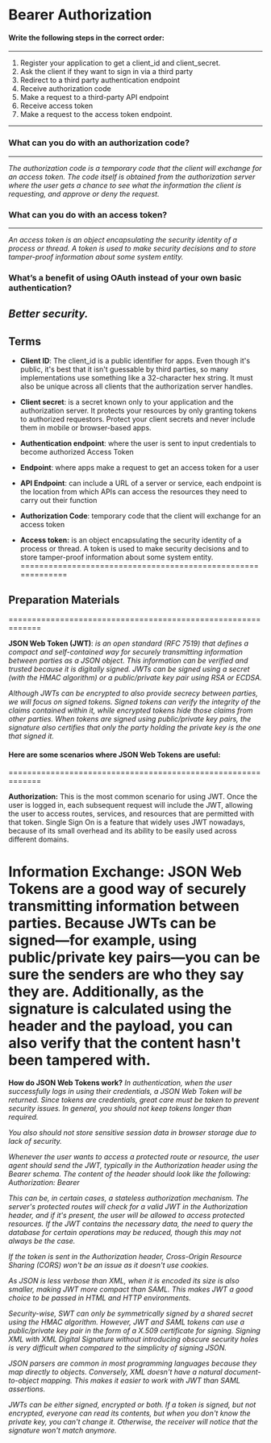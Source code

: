 # Bearer Authorization


#### Write the following steps in the correct order:
--------------------------------------------------------
1. Register your application to get a client_id and client_secret.
2.  Ask the client if they want to sign in via a third party
3. Redirect to a third party authentication endpoint
4. Receive authorization code
5. Make a request to a third-party API endpoint
6. Receive access token
7. Make a request to the access token endpoint.
------------------------------------------------------------

### What can you do with an authorization code?
--------------------------------------------------------------
*The authorization code is a temporary code that the client will exchange for an access token. The code itself is obtained from the authorization server where the user gets a chance to see what the information the client is requesting, and approve or deny the request.*

### What can you do with an access token?
-------------------------------------------------------------------
*An access token is an object encapsulating the security identity of a process or thread. A token is used to make security decisions and to store tamper-proof information about some system entity.*

### What’s a benefit of using OAuth instead of your own basic authentication?

*Better security.*
------------------------------------------------------------
## Terms
* **Client ID**: The client_id is a public identifier for apps. Even though it's public, it's best that it isn't guessable by third parties, so many implementations use something like a 32-character hex string. It must also be unique across all clients that the authorization server handles.

* **Client secret**: is a secret known only to your application and the authorization server. It protects your resources by only granting tokens to authorized requestors. Protect your client secrets and never include them in mobile or browser-based apps.

* **Authentication endpoint**: where the user is sent to input credentials to become authorized Access Token 

* **Endpoint**: where apps make a request to get an access token for a user

* **API Endpoint**: can include a URL of a server or service, each endpoint is the location from which APIs can access the resources they need to carry out their function

* **Authorization Code**: temporary code that the client will exchange for an access token

*  **Access token:** is an object encapsulating the security identity of a process or thread. A token is used to make security decisions and to store tamper-proof information about some system entity.
=============================================================



## Preparation Materials
=============================================================

**JSON Web Token (JWT)**:
*is an open standard (RFC 7519) that defines a compact and self-contained way for securely transmitting information between parties as a JSON object. This information can be verified and trusted because it is digitally signed. JWTs can be signed using a secret (with the HMAC algorithm) or a public/private key pair using RSA or ECDSA.*

*Although JWTs can be encrypted to also provide secrecy between parties, we will focus on signed tokens. Signed tokens can verify the integrity of the claims contained within it, while encrypted tokens hide those claims from other parties. When tokens are signed using public/private key pairs, the signature also certifies that only the party holding the private key is the one that signed it.*

#### Here are some scenarios where JSON Web Tokens are useful:
=============================================================

**Authorization:** This is the most common scenario for using JWT. Once the user is logged in, each subsequent request will include the JWT, allowing the user to access routes, services, and resources that are permitted with that token. Single Sign On is a feature that widely uses JWT nowadays, because of its small overhead and its ability to be easily used across different domains.

**Information Exchange**: JSON Web Tokens are a good way of securely transmitting information between parties. Because JWTs can be signed—for example, using public/private key pairs—you can be sure the senders are who they say they are. Additionally, as the signature is calculated using the header and the payload, you can also verify that the content hasn't been tampered with.
========================================================

**How do JSON Web Tokens work?**
 *In authentication, when the user successfully logs in using their credentials, a JSON Web Token will be returned. Since tokens are credentials, great care must be taken to prevent security issues. In general, you should not keep tokens longer than required.*

*You also should not store sensitive session data in browser storage due to lack of security.*

*Whenever the user wants to access a protected route or resource, the user agent should send the JWT, typically in the Authorization header using the Bearer schema. The content of the header should look like the following: Authorization: Bearer <token>*

*This can be, in certain cases, a stateless authorization mechanism. The server's protected routes will check for a valid JWT in the Authorization header, and if it's present, the user will be allowed to access protected resources. If the JWT contains the necessary data, the need to query the database for certain operations may be reduced, though this may not always be the case.*

*If the token is sent in the Authorization header, Cross-Origin Resource Sharing (CORS) won't be an issue as it doesn't use cookies.*

*As JSON is less verbose than XML, when it is encoded its size is also smaller, making JWT more compact than SAML. This makes JWT a good choice to be passed in HTML and HTTP environments.*

*Security-wise, SWT can only be symmetrically signed by a shared secret using the HMAC algorithm. However, JWT and SAML tokens can use a public/private key pair in the form of a X.509 certificate for signing. Signing XML with XML Digital Signature without introducing obscure security holes is very difficult when compared to the simplicity of signing JSON.*

*JSON parsers are common in most programming languages because they map directly to objects. Conversely, XML doesn't have a natural document-to-object mapping. This makes it easier to work with JWT than SAML assertions.*

*JWTs can be either signed, encrypted or both. If a token is signed, but not encrypted, everyone can read its contents, but when you don't know the private key, you can't change it. Otherwise, the receiver will notice that the signature won't match anymore.*